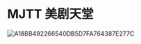 # MJTT 美剧天堂
![A18BB492266540DB5D7FA764387E277C](https://github.com/huycode/MJTT/assets/29591051/8ef28918-4bec-4222-9744-8519a2be4768)

